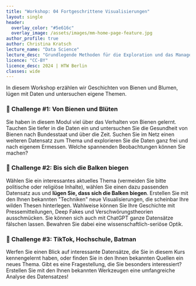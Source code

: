 ```yaml
---
title: "Workshop: 04 Fortgeschrittene Visualisierungen"
layout: single
header:
  overlay_color: "#5e616c"
  overlay_image: /assets/images/mm-home-page-feature.jpg
author_profile: true
author: Christina Kratsch
lecture_name: "Data Science"
lecture_desc: "Grundlegende Methoden für die Exploration und das Management von Daten."
licence: "CC-BY"
licence_desc: 2024 | HTW Berlin 
classes: wide
---
```


In diesem Workshop erzählen wir Geschichten von Bienen und Blumen, lügen mit Daten und untersuchen eigene Themen.

### 🚀 Challenge #1: Von Bienen und Blüten

Sie haben in diesem Modul viel über das Verhalten von Bienen gelernt. Tauchen Sie tiefer in die Daten ein und untersuchen Sie die Gesundheit von Bienen nach Bundesstaat und über die Zeit. Suchen Sie im Netz einen weiteren Datensatz zum Thema und explorieren Sie die Daten ganz frei und nach eigenem Ermessen. Welche spannenden Beobachtungen können Sie machen?

### 🚀 Challenge #2: Bis sich die Balken biegen

Wählen Sie ein interessantes aktuelles Thema (vermeiden Sie bitte politische oder religiöse Inhalte), wählen Sie einen dazu passenden Datensatz aus und __lügen Sie, dass sich die Balken biegen__.  Erstellen Sie mit den Ihnen bekannten "Techniken" neue Visualisierungen, die scheinbar Ihre wilden Thesen hinterlegen. Wahlweise können Sie Ihre Geschichte mit Pressemitteilungen, Deep Fakes und Verschwörungstheorien ausschmücken. Sie können sich auch mit ChatGPT ganze Datensätze fälschen lassen. Bewahren Sie dabei eine wissenschaftlich-seriöse Optik.

### 🚀 Challenge #3: TikTok, Hochschule, Batman

Werfen Sie einen Blick auf interessante Datensätze, die Sie in diesem Kurs kennengelernt haben, oder finden Sie in den Ihnen bekannten Quellen ein neues Thema. Gibt es eine Fragestellung, die Sie besonders interessiert? Erstellen Sie mit den Ihnen bekannten Werkzeugen eine umfangreiche Analyse des Datensatzes!